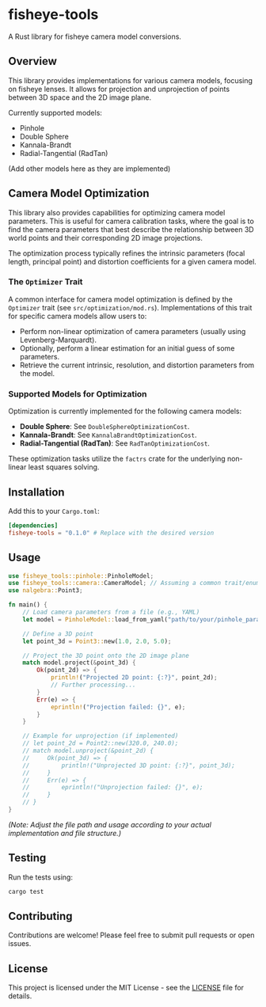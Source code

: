 # fisheye-tools

A Rust library for fisheye camera model conversions.

## Overview

This library provides implementations for various camera models, focusing on fisheye lenses. It allows for projection and unprojection of points between 3D space and the 2D image plane.

Currently supported models:
- Pinhole
- Double Sphere
- Kannala-Brandt
- Radial-Tangential (RadTan)

(Add other models here as they are implemented)

## Camera Model Optimization

This library also provides capabilities for optimizing camera model parameters. This is useful for camera calibration tasks, where the goal is to find the camera parameters that best describe the relationship between 3D world points and their corresponding 2D image projections.

The optimization process typically refines the intrinsic parameters (focal length, principal point) and distortion coefficients for a given camera model.

### The `Optimizer` Trait

A common interface for camera model optimization is defined by the `Optimizer` trait (see `src/optimization/mod.rs`). Implementations of this trait for specific camera models allow users to:
- Perform non-linear optimization of camera parameters (usually using Levenberg-Marquardt).
- Optionally, perform a linear estimation for an initial guess of some parameters.
- Retrieve the current intrinsic, resolution, and distortion parameters from the model.

### Supported Models for Optimization

Optimization is currently implemented for the following camera models:
- **Double Sphere**: See `DoubleSphereOptimizationCost`.
- **Kannala-Brandt**: See `KannalaBrandtOptimizationCost`.
- **Radial-Tangential (RadTan)**: See `RadTanOptimizationCost`.

These optimization tasks utilize the `factrs` crate for the underlying non-linear least squares solving.

## Installation

Add this to your `Cargo.toml`:

```toml
[dependencies]
fisheye-tools = "0.1.0" # Replace with the desired version
```

## Usage

```rust
use fisheye_tools::pinhole::PinholeModel;
use fisheye_tools::camera::CameraModel; // Assuming a common trait/enum
use nalgebra::Point3;

fn main() {
    // Load camera parameters from a file (e.g., YAML)
    let model = PinholeModel::load_from_yaml("path/to/your/pinhole_params.yaml").expect("Failed to load camera model");

    // Define a 3D point
    let point_3d = Point3::new(1.0, 2.0, 5.0);

    // Project the 3D point onto the 2D image plane
    match model.project(&point_3d) {
        Ok(point_2d) => {
            println!("Projected 2D point: {:?}", point_2d);
            // Further processing...
        }
        Err(e) => {
            eprintln!("Projection failed: {}", e);
        }
    }

    // Example for unprojection (if implemented)
    // let point_2d = Point2::new(320.0, 240.0);
    // match model.unproject(&point_2d) {
    //     Ok(point_3d) => {
    //         println!("Unprojected 3D point: {:?}", point_3d);
    //     }
    //     Err(e) => {
    //         eprintln!("Unprojection failed: {}", e);
    //     }
    // }
}
```

*(Note: Adjust the file path and usage according to your actual implementation and file structure.)*

## Testing

Run the tests using:

```bash
cargo test
```

## Contributing

Contributions are welcome! Please feel free to submit pull requests or open issues.

## License

This project is licensed under the MIT License - see the [LICENSE](LICENSE) file for details.